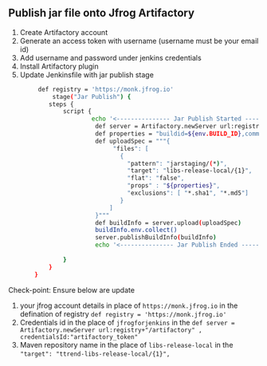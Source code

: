## Publish jar file onto Jfrog Artifactory
1. Create Artifactory account  
2. Generate an access token  with username  (username must be your email id)
3. Add username and password under jenkins credentials   
4. Install Artifactory plugin  
5. Update Jenkinsfile with jar publish stage   
    ```sh 
         def registry = 'https://monk.jfrog.io'
             stage("Jar Publish") {
            steps {
                script {
                        echo '<--------------- Jar Publish Started --------------->'
                         def server = Artifactory.newServer url:registry+"/artifactory" ,  credentialsId:"jfrog-credential"
                         def properties = "buildid=${env.BUILD_ID},commitid=${GIT_COMMIT}";
                         def uploadSpec = """{
                              "files": [
                                {
                                  "pattern": "jarstaging/(*)",
                                  "target": "libs-release-local/{1}",
                                  "flat": "false",
                                  "props" : "${properties}",
                                  "exclusions": [ "*.sha1", "*.md5"]
                                }
                             ]
                         }"""
                         def buildInfo = server.upload(uploadSpec)
                         buildInfo.env.collect()
                         server.publishBuildInfo(buildInfo)
                         echo '<--------------- Jar Publish Ended --------------->'  
                
                }
            }   
        }   
    ```

Check-point: 
Ensure below are update
1. your jfrog account details in place of `https://monk.jfrog.io` in the defination of registry `def registry = 'https://monk.jfrog.io'`
2. Credentials id in the place of `jfrogforjenkins` in the  `def server = Artifactory.newServer url:registry+"/artifactory" ,  credentialsId:"artifactory_token"`
3. Maven repository name in the place of `libs-release-local` in the `"target": "ttrend-libs-release-local/{1}",`


